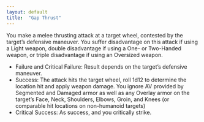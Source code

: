 ```yaml
---
layout: default
title:  "Gap Thrust"
---
```

You make a melee thrusting attack at a target wheel, contested by the target’s defensive maneuver. You suffer disadvantage on this attack if using a Light weapon, double disadvantage if using a One- or Two-Handed weapon, or triple disadvantage if using an Oversized weapon.
* Failure and Critical Failure: Result depends on the target’s defensive maneuver.
* Success: The attack hits the target wheel, roll 1d12 to determine the location hit and apply weapon damage. You ignore AV provided by Segmented and Damaged armor as well as any Overlay armor on the target’s Face, Neck, Shoulders, Elbows, Groin, and Knees (or comparable hit locations on non-humanoid targets)
* Critical Success: As success, and you critically strike.
